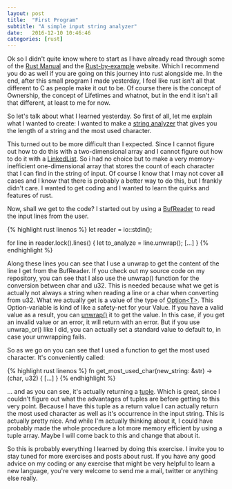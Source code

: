 ```yaml
---
layout: post
title:  "First Program"
subtitle: "A simple input string analyzer"
date:   2016-12-10 10:46:46
categories: [rust]
---
```

Ok so I didn't quite know where to start as I have already read through some of the [Rust Manual](https://doc.rust-lang.org/stable/book/) and the  [Rust-by-example](http://rustbyexample.com/) website. Which I recommend you do as well if you are going on this journey into rust alongside me.
In the end, after this small program I made yesterday, I feel like rust isn't all that different to C as people make it out to be. Of course there is the concept of Ownership, the concept of Lifetimes and whatnot, but in the end it isn't all that different, at least to me for now.

So let's talk about what I learned yesterday. So first of all, let me explain what I wanted to create: I wanted to make a [string analyzer](https://github.com/fabiovitalba/string_analyzer) that gives you the length of a string and the most used character.

This turned out to be more difficult than I expected. Since I cannot figure out how to do this with a two-dimensional array and I cannot figure out how to do it with a [LinkedList](https://doc.rust-lang.org/std/collections/struct.LinkedList.html). So i had no choice but to make a very memory-inefficient one-dimensional array that stores the count of each character that I can find in the string of input.
Of course I know that I may not cover all cases and I know that there is probably a better way to do this, but I frankly didn't care. I wanted to get coding and I wanted to learn the quirks and features of rust.

Now, shall we get to the code? I started out by using a [BufReader](https://doc.rust-lang.org/std/io/trait.BufRead.html) to read the input lines from the user.

{% highlight rust linenos %}
  let reader = io::stdin();

  for line in reader.lock().lines()   {
      let to_analyze = line.unwrap();
      [...]
  }
{% endhighlight %}

Along these lines you can see that I use a unwrap to get the content of the line I get from the BufReader. If you check out my source code on my repository, you can see that I also use the unwrap() function for the conversion between char and u32.
This is needed because what we get is actually not always a string when reading a line or a char when converting from u32. What we actually get is a value of the type of [Option&lt;T&gt;](https://doc.rust-lang.org/std/option/enum.Option.html). This Option-variable is kind of like a safety-net for your Value. If you have a valid value as a result, you can [unwrap()](https://doc.rust-lang.org/std/option/enum.Option.html#method.unwrap) it to get the value. In this case, if you get an invalid value or an error, it will return with an error. But if you use unwrap_or() like I did, you can actually set a standard value to default to, in case your unwrapping fails.

So as we go on you can see that I used a function to get the most used character. It's conveniently called:

{% highlight rust linenos %}
  fn get_most_used_char(new_string: &str) -> (char, u32) {
    [...]
  }
{% endhighlight %}

... and as you can see, it's actually returning a [tuple](https://doc.rust-lang.org/nightly/std/primitive.tuple.html). Which is great, since I couldn't figure out what the advantages of tuples are before getting to this very point. Because I have this tuple as a return value I can actually return the most used character as well as it's occurrence in the input string. This is actually pretty nice.
And while I'm actually thinking about it, I could have probably made the whole procedure a lot more memory efficient by using a tuple array. Maybe I will come back to this and change that about it.

So this is probably everything I learned by doing this exercise. I invite you to stay tuned for more exercises and posts about rust. If you have any good advice on my coding or any exercise that might be very helpful to learn a new language, you're very welcome to send me a mail, twitter or anything else really.
